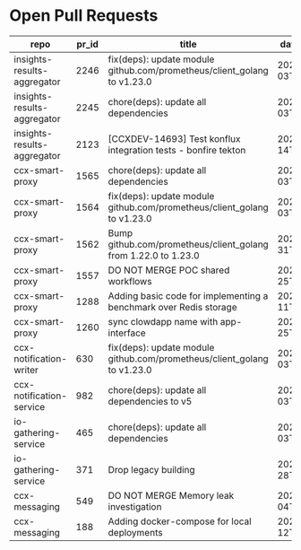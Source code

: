 # Open Pull Requests
repo | pr_id | title | date_created | url | author | ci_status
---|---|---|---|---|---|---
insights-results-aggregator | 2246 | fix(deps): update module github.com/prometheus/client_golang to v1.23.0 | 2025-08-03T08:37:10Z | https://github.com/RedHatInsights/insights-results-aggregator/pull/2246 | app/red-hat-konflux | failed
insights-results-aggregator | 2245 | chore(deps): update all dependencies | 2025-08-03T08:36:49Z | https://github.com/RedHatInsights/insights-results-aggregator/pull/2245 | app/red-hat-konflux | failed
insights-results-aggregator | 2123 | [CCXDEV-14693] Test konflux integration tests - bonfire tekton | 2025-03-14T10:36:51Z | https://github.com/RedHatInsights/insights-results-aggregator/pull/2123 | matysek | failed
ccx-smart-proxy | 1565 | chore(deps): update all dependencies | 2025-08-03T10:59:00Z | https://github.com/RedHatInsights/insights-results-smart-proxy/pull/1565 | app/red-hat-konflux | failed
ccx-smart-proxy | 1564 | fix(deps): update module github.com/prometheus/client_golang to v1.23.0 | 2025-08-03T06:52:40Z | https://github.com/RedHatInsights/insights-results-smart-proxy/pull/1564 | app/red-hat-konflux | failed
ccx-smart-proxy | 1562 | Bump github.com/prometheus/client_golang from 1.22.0 to 1.23.0 | 2025-07-31T17:31:49Z | https://github.com/RedHatInsights/insights-results-smart-proxy/pull/1562 | app/dependabot | failed
ccx-smart-proxy | 1557 | DO NOT MERGE POC shared workflows | 2025-07-25T10:22:18Z | https://github.com/RedHatInsights/insights-results-smart-proxy/pull/1557 | Jakub007d | failed
ccx-smart-proxy | 1288 | Adding basic code for implementing a benchmark over Redis storage | 2024-07-11T11:22:59Z | https://github.com/RedHatInsights/insights-results-smart-proxy/pull/1288 | joselsegura | failed
ccx-smart-proxy | 1260 | sync clowdapp name with app-interface | 2024-04-25T13:10:25Z | https://github.com/RedHatInsights/insights-results-smart-proxy/pull/1260 | matysek | ok
ccx-notification-writer | 630 | fix(deps): update module github.com/prometheus/client_golang to v1.23.0 | 2025-08-03T09:09:22Z | https://github.com/RedHatInsights/ccx-notification-writer/pull/630 | app/red-hat-konflux | ok
ccx-notification-service | 982 | chore(deps): update all dependencies to v5 | 2025-08-03T15:34:14Z | https://github.com/RedHatInsights/ccx-notification-service/pull/982 | app/red-hat-konflux | failed
io-gathering-service | 465 | chore(deps): update all dependencies | 2025-08-03T06:13:32Z | https://github.com/RedHatInsights/insights-operator-gathering-conditions-service/pull/465 | app/red-hat-konflux | failed
io-gathering-service | 371 | Drop legacy building | 2025-03-28T12:35:04Z | https://github.com/RedHatInsights/insights-operator-gathering-conditions-service/pull/371 | ikerreyes | failed
ccx-messaging | 549 | DO NOT MERGE Memory leak investigation | 2025-07-04T08:58:59Z | https://github.com/RedHatInsights/insights-ccx-messaging/pull/549 | Jakub007d | failed
ccx-messaging | 188 | Adding docker-compose for local deployments | 2024-04-12T07:36:51Z | https://github.com/RedHatInsights/insights-ccx-messaging/pull/188 | joselsegura | ok

